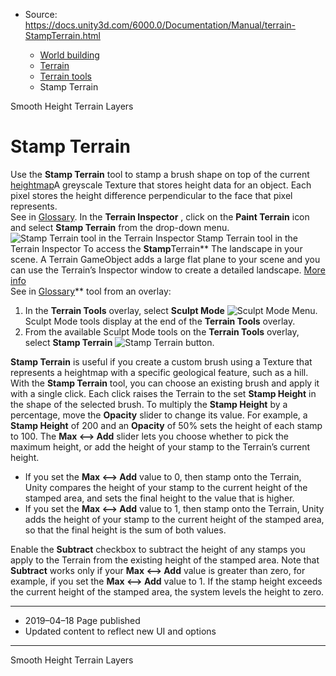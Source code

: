 * Source: https://docs.unity3d.com/6000.0/Documentation/Manual/terrain-StampTerrain.html

  * [World building](https://docs.unity3d.com/6000.0/Documentation/Manual/CreatingEnvironments.html)
  * [Terrain](https://docs.unity3d.com/6000.0/Documentation/Manual/script-Terrain.html)
  * [Terrain tools](https://docs.unity3d.com/6000.0/Documentation/Manual/terrain-Tools.html)
  * Stamp Terrain


[](https://docs.unity3d.com/6000.0/Documentation/Manual/terrain-SmoothHeight.html)
Smooth Height
[](https://docs.unity3d.com/6000.0/Documentation/Manual/class-TerrainLayer.html)
Terrain Layers
# Stamp Terrain
Use the **Stamp Terrain** tool to stamp a brush shape on top of the current [heightmap](https://docs.unity3d.com/6000.0/Documentation/Manual/terrain-Heightmaps.html)A greyscale Texture that stores height data for an object. Each pixel stores the height difference perpendicular to the face that pixel represents.  
See in [Glossary](https://docs.unity3d.com/6000.0/Documentation/Manual/Glossary.html#Heightmap). In the **Terrain Inspector** , click on the **Paint Terrain** icon and select **Stamp Terrain** from the drop-down menu.
![Stamp Terrain tool in the Terrain Inspector](https://docs.unity3d.com/6000.0/Documentation/uploads/Main/1.3.6-StampTerrain.png) Stamp Terrain tool in the Terrain Inspector
To access the **Stamp**Terrain** The landscape in your scene. A Terrain GameObject adds a large flat plane to your scene and you can use the Terrain’s Inspector window to create a detailed landscape. [More info](https://docs.unity3d.com/6000.0/Documentation/Manual/terrain-UsingTerrains.html)  
See in [Glossary](https://docs.unity3d.com/6000.0/Documentation/Manual/Glossary.html#Terrain)** tool from an overlay:
  1. In the **Terrain Tools** overlay, select **Sculpt Mode** ![Sculpt Mode Menu](https://docs.unity3d.com/6000.0/Documentation/uploads/Main/terrainOverlays-SculptModeMenuButton.png). Sculpt Mode tools display at the end of the **Terrain Tools** overlay.
  2. From the available Sculpt Mode tools on the **Terrain Tools** overlay, select **Stamp Terrain** ![Stamp Terrain button](https://docs.unity3d.com/6000.0/Documentation/uploads/Main/terrainOverlays-StampTerrainButton.png).


**Stamp Terrain** is useful if you create a custom brush using a Texture that represents a heightmap with a specific geological feature, such as a hill.
With the **Stamp Terrain** tool, you can choose an existing brush and apply it with a single click. Each click raises the Terrain to the set **Stamp Height** in the shape of the selected brush. To multiply the **Stamp Height** by a percentage, move the **Opacity** slider to change its value. For example, a **Stamp Height** of 200 and an **Opacity** of 50% sets the height of each stamp to 100.
The **Max <–> Add** slider lets you choose whether to pick the maximum height, or add the height of your stamp to the Terrain’s current height.
  * If you set the **Max <–> Add** value to 0, then stamp onto the Terrain, Unity compares the height of your stamp to the current height of the stamped area, and sets the final height to the value that is higher.
  * If you set the **Max <–> Add** value to 1, then stamp onto the Terrain, Unity adds the height of your stamp to the current height of the stamped area, so that the final height is the sum of both values.


Enable the **Subtract** checkbox to subtract the height of any stamps you apply to the Terrain from the existing height of the stamped area. Note that **Subtract** works only if your **Max <–> Add** value is greater than zero, for example, if you set the **Max <–> Add** value to 1. If the stamp height exceeds the current height of the stamped area, the system levels the height to zero.
* * *
  * 2019–04–18 Page published 
  * Updated content to reflect new UI and options


* * *
[](https://docs.unity3d.com/6000.0/Documentation/Manual/terrain-SmoothHeight.html)
Smooth Height
[](https://docs.unity3d.com/6000.0/Documentation/Manual/class-TerrainLayer.html)
Terrain Layers
